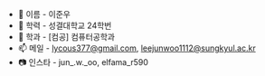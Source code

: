- 👋 이름   - 이준우
- 🏫 학력   - 성결대학교 24학번
- 🪪 학과   - [컴공] 컴퓨터공학과
- 📫 메일   - lycous377@gmail.com, leejunwoo1112@sungkyul.ac.kr  
- 📷 인스타 - jun_.w._oo, elfama_r590
